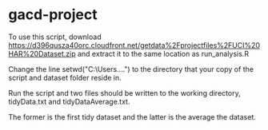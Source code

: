 gacd-project
============

To use this script, download https://d396qusza40orc.cloudfront.net/getdata%2Fprojectfiles%2FUCI%20HAR%20Dataset.zip and extract it to the same location as run_analysis.R

Change the line setwd("C:\\Users....") to the directory that your copy of the script and dataset folder reside in.

Run the script and two files should be written to the working directory, tidyData.txt and tidyDataAverage.txt.

The former is the first tidy dataset and the latter is the average the dataset.
